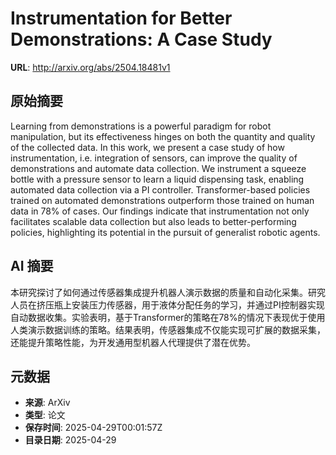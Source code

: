 # Instrumentation for Better Demonstrations: A Case Study

**URL**: http://arxiv.org/abs/2504.18481v1

## 原始摘要

Learning from demonstrations is a powerful paradigm for robot manipulation,
but its effectiveness hinges on both the quantity and quality of the collected
data. In this work, we present a case study of how instrumentation, i.e.
integration of sensors, can improve the quality of demonstrations and automate
data collection. We instrument a squeeze bottle with a pressure sensor to learn
a liquid dispensing task, enabling automated data collection via a PI
controller. Transformer-based policies trained on automated demonstrations
outperform those trained on human data in 78% of cases. Our findings indicate
that instrumentation not only facilitates scalable data collection but also
leads to better-performing policies, highlighting its potential in the pursuit
of generalist robotic agents.


## AI 摘要

本研究探讨了如何通过传感器集成提升机器人演示数据的质量和自动化采集。研究人员在挤压瓶上安装压力传感器，用于液体分配任务的学习，并通过PI控制器实现自动数据收集。实验表明，基于Transformer的策略在78%的情况下表现优于使用人类演示数据训练的策略。结果表明，传感器集成不仅能实现可扩展的数据采集，还能提升策略性能，为开发通用型机器人代理提供了潜在优势。

## 元数据

- **来源**: ArXiv
- **类型**: 论文
- **保存时间**: 2025-04-29T00:01:57Z
- **目录日期**: 2025-04-29
